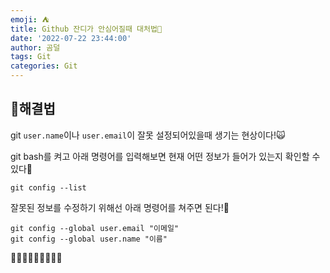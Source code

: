 ```yaml
---
emoji: ⛺
title: Github 잔디가 안심어질때 대처법🌱
date: '2022-07-22 23:44:00'
author: 곰덜
tags: Git
categories: Git
---
```


## 🐢해결법

git `user.name`이나 `user.email`이 잘못 설정되어있을때 생기는 현상이다!🙀

git bash를 켜고 아래 명령어를 입력해보면 현재 어떤 정보가 들어가 있는지 확인할 수 있다🐧

``` git
git config --list
```

잘못된 정보를 수정하기 위해선 아래 명령어를 쳐주면 된다!👾

``` git
git config --global user.email "이메일"
git config --global user.name "이름"
```

🌲🌳🌴🌵🌾🌿🍀🍃🌱



```toc

```
